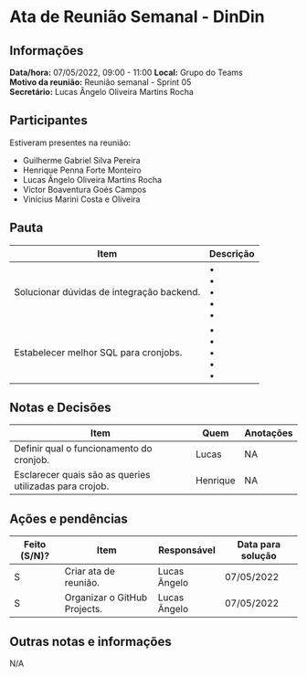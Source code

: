 # Ata de Reunião Semanal - DinDin

## Informações
**Data/hora:** 07/05/2022, 09:00 - 11:00
**Local:** Grupo do Teams  
**Motivo da reunião:** Reunião semanal - Sprint 05  
**Secretário:** Lucas Ângelo Oliveira Martins Rocha

## Participantes
Estiveram presentes na reunião:
- Guilherme Gabriel Silva Pereira
- Henrique Penna Forte Monteiro
- Lucas Ângelo Oliveira Martins Rocha
- Victor Boaventura Goés Campos
- Vinícius Marini Costa e Oliveira

## Pauta

Item | Descrição
---- | ----
Solucionar dúvidas de integração backend. | • <br>• <br>• <br>• <br>• 
Estabelecer melhor SQL para cronjobs. | • <br>• <br>• <br>• <br>• 

## Notas e Decisões
Item | Quem | Anotações |
---- | ---- | ---- |
Definir qual o funcionamento do cronjob. | Lucas  | NA |
Esclarecer quais são as queries utilizadas para crojob. | Henrique  | NA |


## Ações e pendências
| Feito (S/N)? | Item | Responsável | Data para solução |
| ---- | ---- | ---- | ---- |
| S | Criar ata de reunião. | Lucas Ângelo | 07/05/2022 |
| S | Organizar o GitHub Projects. | Lucas Ângelo | 07/05/2022 |

## Outras notas e informações
N/A
